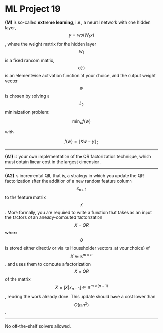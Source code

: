 # ML Project 19

**(M)** is so-called **extreme learning**, i.e., a neural network with one hidden layer, $$y = w\sigma(W_1 x)$$, where the weight matrix for the hidden layer $$W_1$$ is a fixed random matrix, $$\sigma(\cdot)$$ is an elementwise activation function of your choice, and the output weight vector $$w$$ is chosen by solving a $$L_2$$ minimization problem:

$$ \min_w f(w) $$

with

$$ f(w) = \| X w - y \|_2 $$

---

**(A1)** is your own implementation of the QR factorization technique, which must obtain linear cost in the largest dimension.

---

**(A2)** is incremental QR, that is, a strategy in which you update the QR factorization after the addition of a new random feature column $$x_{n+1}$$to the feature matrix $$X$$. More formally, you are required to write a function that takes as an input the factors of an already-computed factorization $$X = QR$$ where $$Q$$ is stored either directly or via its Householder vectors, at your choice) of $$X \in \mathbb{R}^{m \times n}$$, and uses them to compute a factorization $$\hat{X} = \hat{Q} \hat{R}$$ of the matrix $$\hat{X} = [X | x_{n+1}] \in \mathbb{R}^{m \times (n+1)}$$, reusing the work already done. This update should have a cost lower than $$O(m n^2)$$.

---

No off-the-shelf solvers allowed.
